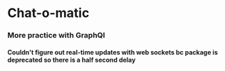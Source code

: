 # Chat-o-matic

### More practice with GraphQl

#### Couldn't figure out real-time updates with web sockets bc package is deprecated so there is a half second delay
